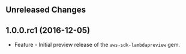 Unreleased Changes
------------------

1.0.0.rc1 (2016-12-05)
------------------

* Feature - Initial preview release of the `aws-sdk-lambdapreview` gem.

